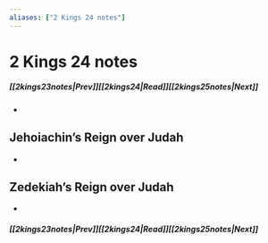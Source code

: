 ```yaml
---
aliases: ["2 Kings 24 notes"]
---
```

# 2 Kings 24 notes
##### <span class=arrow-left></span>[[2kings23notes|Prev]]<span class=navigation-separator></span>[[2kings24|Read]]<span class=navigation-separator></span>[[2kings25notes|Next]]<span class=arrow-right></span>
- 
## Jehoiachin’s Reign over Judah
- 
## Zedekiah’s Reign over Judah
- 
##### <span class=arrow-left></span>[[2kings23notes|Prev]]<span class=navigation-separator></span>[[2kings24|Read]]<span class=navigation-separator></span>[[2kings25notes|Next]]<span class=arrow-right></span>